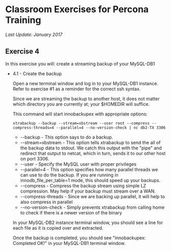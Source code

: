 # Classroom Exercises for Percona Training
###### Last Update: January 2017

## Exercise 4

In this exercise you will: create a streaming backup of your MySQL-DB1

* 4.1 - Create the backup

  Open a new terminal window and log in to your MySQL-DB1 instance. Refer to exercise #1 as a reminder for the correct ssh syntax.

  Since we are streaming the backup to another host, it does not matter which directory you are currently at; your $HOMEDIR will suffice.
  
  This command will start innobackupex with appropriate options:
  
  `xtrabackup --backup --stream=xbstream --user root --compress --compress-threads=4 --parallel=4 --no-version-check | nc db2-TX 3306`
  
  * --backup - This option says to do a backup.
  * --stream=xbstream - This option tells xtrabackup to send the all of the backup data to stdout. We catch this output with the "pipe" and redirect that output to netcat, which in turn, sends it to our other host on port 3306.
  * --user - Specify the MySQL user with proper privileges
  * --parallel=4 - This option specifies how many parallel threads we can use to do the backup. If you are running in innodb_file_per_table=1 mode, this should speed up your backups.
  * --compress - Compress the backup stream using simple LZ compression. May help if your backup must stream over a WAN.
  * --compress-threads - Since we are backing up parallel, it will help to also compress in parallel
  * --no-version-check - Simply prevents xtrabackup from calling home to check if there is a newer version of the binary
  
  In your MySQL-DB2 instance terminal window, you should see a line for each file as it is copied over and extracted.
  
  Once the backup is completed, you should see "innobackupex: Completed OK!" in your MySQL-DB1 terminal window.
